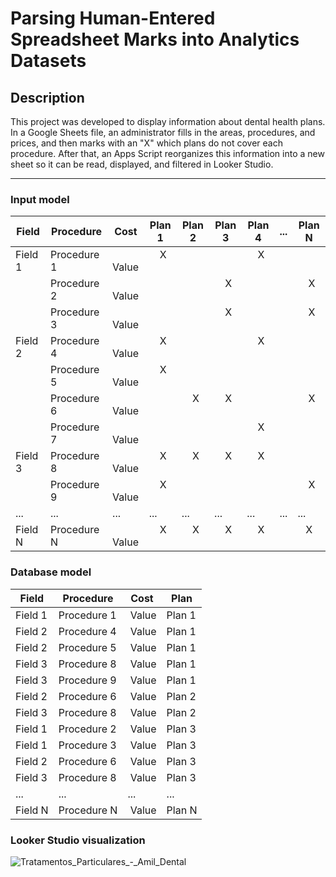 # Parsing Human-Entered Spreadsheet Marks into Analytics Datasets

## Description

This project was developed to display information about dental health plans. In a Google Sheets file, an administrator fills in the areas, procedures, and prices, and then marks with an "X" which plans do not cover each procedure. After that, an Apps Script reorganizes this information into a new sheet so it can be read, displayed, and filtered in Looker Studio.

---
### Input model

| Field       | Procedure   | Cost        | Plan 1      | Plan 2      | Plan 3      | Plan 4      |     ...     | Plan N      |
|-------------|-------------|-------------|-------------|-------------|-------------|-------------|-------------|-------------|
| Field 1     | Procedure 1 |‎ Value       |‎ ‎ ‎ ‎ X‎ ‎ ‎ ‎     |             |             |‎ ‎ ‎ ‎ X‎ ‎ ‎ ‎     |             |             |
|             | Procedure 2 |‎ Value       |             |             |‎ ‎ ‎ ‎ X‎ ‎ ‎ ‎     |             |             |‎ ‎ ‎ ‎ X‎ ‎ ‎ ‎     |
|             | Procedure 3 |‎ Value       |             |             |‎ ‎ ‎ ‎ X‎ ‎ ‎ ‎     |             |             |‎ ‎ ‎ ‎ X‎ ‎ ‎ ‎     |
| Field 2     | Procedure 4 |‎ Value       |‎ ‎ ‎ ‎ X‎ ‎ ‎ ‎     |             |             |‎ ‎ ‎ ‎ X‎ ‎ ‎ ‎     |             |             |
|             | Procedure 5 |‎ Value       |‎ ‎ ‎ ‎ X‎ ‎ ‎ ‎     |             |             |             |             |             |
|             | Procedure 6 |‎ Value       |             |‎ ‎ ‎ ‎ X‎ ‎ ‎ ‎     |‎ ‎ ‎ ‎ X‎ ‎ ‎ ‎     |             |             |‎ ‎ ‎ ‎ X‎ ‎ ‎ ‎     |
|             | Procedure 7 |‎ Value       |             |             |‎             |‎ ‎ ‎ ‎ X‎ ‎ ‎ ‎     |             |‎             |
| Field 3     | Procedure 8 |‎‎ Value       |‎ ‎ ‎ ‎ X‎ ‎ ‎ ‎     |‎ ‎ ‎ ‎ X‎ ‎ ‎ ‎     |‎ ‎ ‎ ‎ X‎ ‎ ‎ ‎     |‎ ‎ ‎ ‎ X‎ ‎ ‎ ‎     |             |             |
|             | Procedure 9 |‎ Value       |‎ ‎ ‎ ‎ X‎ ‎ ‎ ‎     |             |             |             |             |‎ ‎ ‎ ‎ X‎ ‎ ‎ ‎     |
|     ...     |     ...     |     ...     |     ...     |     ...     |     ...     |     ...     |     ...     |     ...     |
| Field N     | Procedure N |‎ Value       |‎ ‎ ‎ ‎ X‎ ‎ ‎ ‎     |‎ ‎ ‎ ‎ X‎ ‎ ‎ ‎     |‎ ‎ ‎ ‎ X‎ ‎ ‎ ‎     |‎ ‎ ‎ ‎ X‎ ‎ ‎ ‎     |             | ‎ ‎ ‎ X‎ ‎ ‎ ‎     |

### Database model

| Field       | Procedure   | Cost        | Plan        |
|-------------|-------------|-------------|-------------|
| Field 1     | Procedure 1 |‎ Value       | Plan 1      |
| Field 2     | Procedure 4 |‎ Value       | Plan 1      |
| Field 2     | Procedure 5 |‎ Value       | Plan 1      |
| Field 3     | Procedure 8 |‎ Value       | Plan 1      |
| Field 3     | Procedure 9 |‎ Value       | Plan 1      |
| Field 2     | Procedure 6 |‎ Value       | Plan 2      |
| Field 3     | Procedure 8 |‎‎ Value       | Plan 2      |
| Field 1     | Procedure 2 |‎‎ Value       | Plan 3      |
| Field 1     | Procedure 3 |‎ Value       | Plan 3      |
| Field 2     | Procedure 6 |‎ Value       | Plan 3      |
| Field 3     | Procedure 8 |‎ Value       | Plan 3      |
|     ...     |     ...     |     ...     |     ...     |
| Field N     | Procedure N |‎ Value       | Plan N      |

### Looker Studio visualization
![Tratamentos_Particulares_-_Amil_Dental](https://github.com/user-attachments/assets/af54c242-cbd7-4a54-b98b-01c85143026a)
